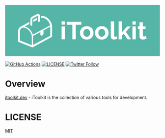 [![](./public/card.svg)](https://itoolkit.dev)

[![GitHub Actions](https://github.com/koki-develop/itoolkit/actions/workflows/main.yml/badge.svg)](https://github.com/koki-develop/itoolkit/actions/workflows/main.yml)
[![LICENSE](https://img.shields.io/github/license/koki-develop/itoolkit)](./LICENSE)
[![Twitter Follow](https://img.shields.io/twitter/follow/koki_develop?style=social)](https://twitter.com/koki_develop)

# Overview

[itoolkit.dev](https://itoolkit.dev) - iToolkit is the collection of various tools for development.

# LICENSE

[MIT](./LICENSE)
